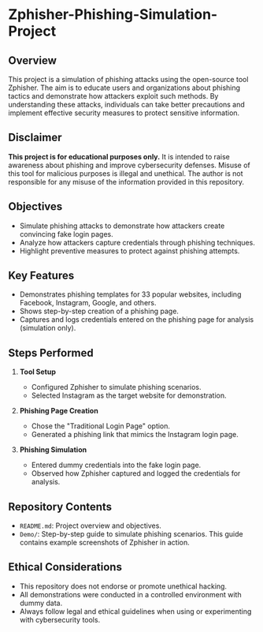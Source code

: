 # Zphisher-Phishing-Simulation-Project

## **Overview**
This project is a simulation of phishing attacks using the open-source tool Zphisher. The aim is to educate users and organizations about phishing tactics and demonstrate how attackers exploit such methods. By understanding these attacks, individuals can take better precautions and implement effective security measures to protect sensitive information.

## **Disclaimer**
**This project is for educational purposes only.** It is intended to raise awareness about phishing and improve cybersecurity defenses. Misuse of this tool for malicious purposes is illegal and unethical. The author is not responsible for any misuse of the information provided in this repository.

## **Objectives**
- Simulate phishing attacks to demonstrate how attackers create convincing fake login pages.
- Analyze how attackers capture credentials through phishing techniques.
- Highlight preventive measures to protect against phishing attempts.

## **Key Features**
- Demonstrates phishing templates for 33 popular websites, including Facebook, Instagram, Google, and others.
- Shows step-by-step creation of a phishing page.
- Captures and logs credentials entered on the phishing page for analysis (simulation only).

## **Steps Performed**
1. **Tool Setup**
   - Configured Zphisher to simulate phishing scenarios.
   - Selected Instagram as the target website for demonstration.

2. **Phishing Page Creation**
   - Chose the "Traditional Login Page" option.
   - Generated a phishing link that mimics the Instagram login page.

3. **Phishing Simulation**
   - Entered dummy credentials into the fake login page.
   - Observed how Zphisher captured and logged the credentials for analysis.

## **Repository Contents**
- `README.md`: Project overview and objectives.
- `Demo/`: Step-by-step guide to simulate phishing scenarios. This guide contains example screenshots of Zphisher in action.

## **Ethical Considerations**
- This repository does not endorse or promote unethical hacking.
- All demonstrations were conducted in a controlled environment with dummy data.
- Always follow legal and ethical guidelines when using or experimenting with cybersecurity tools.
